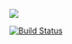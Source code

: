 [![](https://jitpack.io/v/mixamus13/ProjectSteps.svg)](https://jitpack.io/#mixamus13/ProjectSteps)

[![Build Status](https://travis-ci.org/mixamus13/ProjectSteps.svg?branch=master)](https://travis-ci.org/mixamus13/ProjectSteps)
